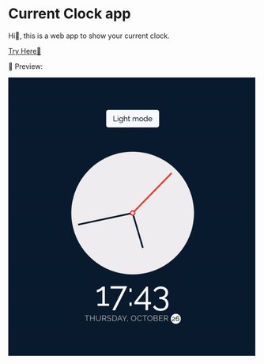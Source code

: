 # Current Clock app

Hi👋, this is a web app to show your current clock.

[Try Here🔗](https://fanpeng-l.github.io/current-clock/)

👀 Preview:

<img src="preview.gif" width="500">
